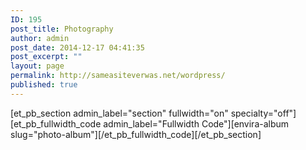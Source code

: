 ```yaml
---
ID: 195
post_title: Photography
author: admin
post_date: 2014-12-17 04:41:35
post_excerpt: ""
layout: page
permalink: http://sameasiteverwas.net/wordpress/
published: true
---
```

[et_pb_section admin_label="section" fullwidth="on" specialty="off"][et_pb_fullwidth_code admin_label="Fullwidth Code"][envira-album slug="photo-album"][/et_pb_fullwidth_code][/et_pb_section]